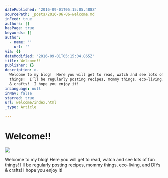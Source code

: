 ```yaml
---
datePublished: '2016-09-01T05:15:05.488Z'
sourcePath: _posts/2016-06-06-welcome.md
inFeed: true
authors: []
hasPage: true
keywords: []
author:
  - name: ''
    url: ''
via: {}
dateModified: '2016-09-01T05:15:04.865Z'
title: Welcome!!
publisher: {}
description: >-
  Welcome to my blog!  Here you will get to read, watch and see lots of fun
  things!  I’ll be regularly posting recipes, mommy things, eco-living, and DIYs
  & crafts!  I hope you enjoy it!
inLanguage: null
inNav: false
starred: true
url: welcome/index.html
_type: Article

---
```

# Welcome!!
![](https://the-grid-user-content.s3-us-west-2.amazonaws.com/5bd0e7f7-df49-492d-9abe-1222246ccb6a.jpg)

Welcome to my blog! Here you will get to read, watch and see lots of fun things! I'll be regularly posting recipes, mommy things, eco-living, and DIYs & crafts! I hope you enjoy it!